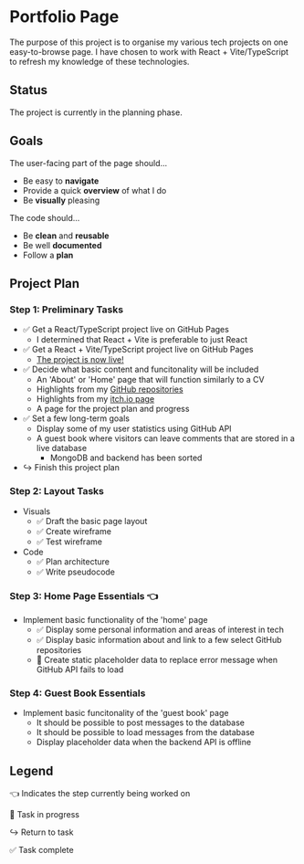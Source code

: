 # Portfolio Page
The purpose of this project is to organise my various tech projects on one easy-to-browse page. I have chosen to work with React + Vite/TypeScript to refresh my knowledge of these technologies.

## Status
The project is currently in the planning phase.

## Goals
The user-facing part of the page should...
* Be easy to **navigate**
* Provide a quick **overview** of what I do
* Be **visually** pleasing

The code should...
* Be **clean** and **reusable**
* Be well **documented**
* Follow a **plan**

## Project Plan
### Step 1: Preliminary Tasks
* ✅ Get a React/TypeScript project live on GitHub Pages
  * I determined that React + Vite is preferable to just React
* ✅ Get a React + Vite/TypeScript project live on GitHub Pages
  * [The project is now live!](https://renatuscape.github.io/portfolio/)
* ✅ Decide what basic content and funcitonality will be included 
  * An 'About' or 'Home' page that will function similarly to a CV
  * Highlights from my [GitHub repositories](https://github.com/Renatuscape?tab=repositories)
  * Highlights from my [itch.io page](https://renatuscape.itch.io/)
  * A page for the project plan and progress
* ✅ Set a few long-term goals
  * Display some of my user statistics using GitHub API
  * A guest book where visitors can leave comments that are stored in a live database
    * MongoDB and backend has been sorted
* ↪️ Finish this project plan

### Step 2: Layout Tasks
* Visuals
  * ✅ Draft the basic page layout
  * ✅ Create wireframe
  * ✅ Test wireframe
* Code
  * ✅ Plan architecture
  * ✅ Write pseudocode

### Step 3: Home Page Essentials 👈
* Implement basic functionality of the 'home' page
  * ✅ Display some personal information and areas of interest in tech
  * ✅ Display basic information about and link to a few select GitHub repositories
  * 🔄 Create static placeholder data to replace error message when GitHub API fails to load

### Step 4: Guest Book Essentials
* Implement basic funcitonality of the 'guest book' page
  * It should be possible to post messages to the database
  * It should be possible to load messages from the database
  * Display placeholder data when the backend API is offline

## Legend
👈 Indicates the step currently being worked on

🔄 Task in progress

↪️ Return to task

✅ Task complete